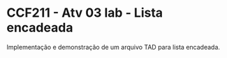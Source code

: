 # CCF211 - Atv 03 lab - Lista encadeada
Implementação e demonstração de um arquivo TAD para lista encadeada.